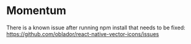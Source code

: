 # Momentum

There is a known issue after running npm install that needs to be fixed:
https://github.com/oblador/react-native-vector-icons/issues